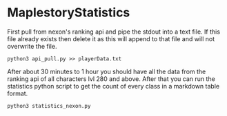 # MaplestoryStatistics

First pull from nexon's ranking api and pipe the stdout into a text file. If this file already exists then delete it as this will append to that file and will not overwrite the file.
```
python3 api_pull.py >> playerData.txt
```

After about 30 minutes to 1 hour you should have all the data from the ranking api of all characters lvl 280 and above. After that you can run the statistics python script to get the count of every class in a 
markdown table format.

```
python3 statistics_nexon.py
```
